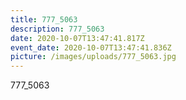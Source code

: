 ```yaml
---
title: 777_5063
description: 777_5063
date: 2020-10-07T13:47:41.817Z
event_date: 2020-10-07T13:47:41.836Z
picture: /images/uploads/777_5063.jpg
---
```

777_5063